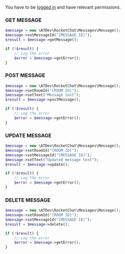 You have to be [logged in](https://github.com/alekseykuleshov/rocket-chat#login) and have relevant permissions.

### GET MESSAGE

```php
$message = new \ATDev\RocketChat\Messages\Message();
$message->setMessageId("[MESSAGE ID]");
$result = $message->getMessage();

if (!$result) {
	// Log the error
	$error = $message->getError();
}
```

### POST MESSAGE

```php
$message = new \ATDev\RocketChat\Messages\Message();
$message->setRoomId("[ROOM ID]");
$message->setText("Message text");
$result = $message->postMessage();

if (!$result) {
	// Log the error
	$error = $message->getError();
}
```

### UPDATE MESSAGE

```php
$message = new \ATDev\RocketChat\Messages\Message();
$message->setRoomId("[ROOM ID]");
$message->setMessageId("[MESSAGE ID]");
$message->setText("Updated message text");
$result = $message->update();

if (!$result) {
	// Log the error
	$error = $message->getError();
}
```

### DELETE MESSAGE

```php
$message = new \ATDev\RocketChat\Messages\Message();
$message->setRoomId("[ROOM ID]");
$message->setMessageId("[MESSAGE ID]");
$result = $message->delete();

if (!$result) {
	// Log the error
	$error = $message->getError();
}
```